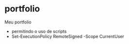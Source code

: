 # portfolio

Meu portfolio

- permitindo o uso de scripts
- Set-ExecutionPolicy RemoteSigned -Scope CurrentUser
